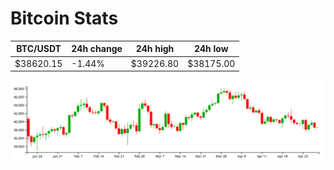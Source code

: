 # Bitcoin Stats

BTC/USDT|24h change|24h high|24h low|
|---|---|---|---|
|$38620.15|-1.44%|$39226.80|$38175.00|

<img src="./chart.svg">
